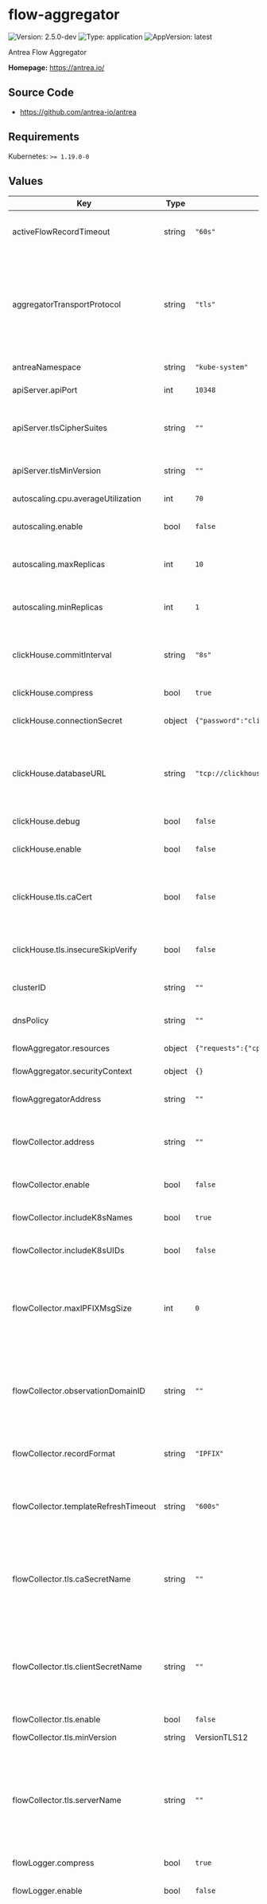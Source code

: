 # flow-aggregator

![Version: 2.5.0-dev](https://img.shields.io/badge/Version-2.5.0--dev-informational?style=flat-square) ![Type: application](https://img.shields.io/badge/Type-application-informational?style=flat-square) ![AppVersion: latest](https://img.shields.io/badge/AppVersion-latest-informational?style=flat-square)

Antrea Flow Aggregator

**Homepage:** <https://antrea.io/>

## Source Code

* <https://github.com/antrea-io/antrea>

## Requirements

Kubernetes: `>= 1.19.0-0`

## Values

| Key | Type | Default | Description |
|-----|------|---------|-------------|
| activeFlowRecordTimeout | string | `"60s"` | Provide the active flow record timeout as a duration string. Valid time units are "ns", "us" (or "µs"), "ms", "s", "m", "h". |
| aggregatorTransportProtocol | string | `"tls"` | Provide the transport protocol for the flow aggregator collecting process, which must be one of "tls", "tcp", "udp" or "none". Note that this only applies to the IPFIX collector. The gRPC collector will always run (and always use mTLS), regardless of this configuration. When using "none", the IPFIX collector will be disabled. |
| antreaNamespace | string | `"kube-system"` | Namespace in which Antrea was installed. |
| apiServer.apiPort | int | `10348` | The port for the Flow Aggregator APIServer to serve on. |
| apiServer.tlsCipherSuites | string | `""` | Comma-separated list of cipher suites that will be used by the Flow Aggregator APIservers. If empty, the default Go Cipher Suites will be used. |
| apiServer.tlsMinVersion | string | `""` | TLS min version from: VersionTLS10, VersionTLS11, VersionTLS12, VersionTLS13. |
| autoscaling.cpu.averageUtilization | int | `70` | AverageUtilization is the target average CPU utilization. |
| autoscaling.enable | bool | `false` | Enable installs the HPA for flow-aggregator. This must be disabled when running in "Aggregate" mode. |
| autoscaling.maxReplicas | int | `10` | MaxReplicas is the maximum number of replicas for autoscaling. This value must be greater than or equal to autoscaling.minReplicas |
| autoscaling.minReplicas | int | `1` | MinReplicas is the minimum number of replicas for autoscaling. This value must be less than or equal to autoscaling.maxReplicas |
| clickHouse.commitInterval | string | `"8s"` | CommitInterval is the periodical interval between batch commit of flow records to DB. Valid time units are "ns", "us" (or "µs"), "ms", "s", "m", "h". |
| clickHouse.compress | bool | `true` | Compress enables lz4 compression when committing flow records. |
| clickHouse.connectionSecret | object | `{"password":"clickhouse_operator_password","username":"clickhouse_operator"}` | Credentials to connect to ClickHouse. They will be stored in a Secret. |
| clickHouse.databaseURL | string | `"tcp://clickhouse-clickhouse.flow-visibility.svc:9000"` | DatabaseURL is the url to the database. Provide the database URL as a string with format <Protocol>://<ClickHouse server FQDN or IP>:<ClickHouse port>. The protocol has to be one of the following: "tcp", "tls", "http", "https". When "tls" or "https" is used, tls will be enabled. |
| clickHouse.debug | bool | `false` | Debug enables debug logs from ClickHouse sql driver. |
| clickHouse.enable | bool | `false` | Determine whether to enable exporting flow records to ClickHouse. |
| clickHouse.tls.caCert | bool | `false` | Indicates whether to use custom CA certificate. Default root CAs will be used if this field is false. If true, a Secret named "clickhouse-ca" must be provided with the following keys: ca.crt: <CA certificate> |
| clickHouse.tls.insecureSkipVerify | bool | `false` | Determine whether to skip the verification of the server's certificate chain and host name. Default is false. |
| clusterID | string | `""` | Provide a clusterID to be added to records. This is only consumed by the flowCollector (IPFIX) exporter. |
| dnsPolicy | string | `""` | DNS Policy for the flow-aggregator Pod. If empty, the Kubernetes default will be used. |
| flowAggregator.resources | object | `{"requests":{"cpu":"500m","memory":"256Mi"}}` | Resource requests and limits for the flow-aggregator container. |
| flowAggregator.securityContext | object | `{}` | Configure the security context for the flow-aggregator container. |
| flowAggregatorAddress | string | `""` | Provide an extra DNS name or IP address of flow aggregator for generating TLS certificate. |
| flowCollector.address | string | `""` | Provide the flow collector address as string with format <IP>:<port>[:<proto>],  where proto is tcp or udp. If no L4 transport proto is given, we consider tcp as default. |
| flowCollector.enable | bool | `false` | Determine whether to enable exporting flow records to external flow collector. |
| flowCollector.includeK8sNames | bool | `true` | Include the names of K8s objects (Pods, Nodes, ...) as information elements in exported records. |
| flowCollector.includeK8sUIDs | bool | `false` | Include the UIDs of K8s objects (Pods, Nodes, ...) as information elements in exported records. |
| flowCollector.maxIPFIXMsgSize | int | `0` | Maximum message size to use for IPFIX records. If set to 0 (recommended), a reasonable default value will be used based on the protocol (tcp or udp) used to connect to the collector. Min valid value is 512 and max valid value is 65535. |
| flowCollector.observationDomainID | string | `""` | Provide the 32-bit Observation Domain ID which will uniquely identify this instance of the flow aggregator to an external flow collector. If omitted, an Observation Domain ID will be generated from the persistent cluster UUID generated by Antrea. |
| flowCollector.recordFormat | string | `"IPFIX"` | Provide format for records sent to the configured flow collector. Supported formats are IPFIX and JSON. |
| flowCollector.templateRefreshTimeout | string | `"600s"` | Template retransmission interval when using the udp protocol to export records. The value must be provided as a duration string. Valid time units are "ns", "us" (or "µs"), "ms", "s", "m", "h". |
| flowCollector.tls.caSecretName | string | `""` | Name of the Secret containing the CA certificate used to authenticate the flowCollector. Default root CAs will be used if this field is empty. The Secret must be created in the Namespace in which the Flow Aggregator is deployed, and it must contain the ca.crt key. |
| flowCollector.tls.clientSecretName | string | `""` | Name of the Secret containing the client's certificate and private key for mTLS. If omitted, client authentication will be disabled. The Secret must be created in Namespace in which the Flow Aggregator is deployed, and it must be of type kubernetes.io/tls and contain the tls.crt and tls.key keys. |
| flowCollector.tls.enable | bool | `false` | Enable TLS. |
| flowCollector.tls.minVersion | string | VersionTLS12 | Minimum TLS version from: VersionTLS12, VersionTLS13. |
| flowCollector.tls.serverName | string | `""` | ServerName is used to verify the hostname on the returned certificates. It is also included in the client's handshake (SNI) to support virtual hosting unless it is an IP address. If this field is omitted, the hostname used for certificate verification will default to the provided server address (flowCollector.address). |
| flowLogger.compress | bool | `true` | Compress enables gzip compression on rotated files. |
| flowLogger.enable | bool | `false` | Determine whether to enable exporting flow records to a local log file. |
| flowLogger.filters | list | `[]` | Filters can be used to select which flow records to log to file. The provided filters are OR-ed to determine whether a specific flow should be logged. By default, all flows are logged. With the following filters, only flows which are denied because of a network policy will be logged: [{ingressNetworkPolicyRuleActions: ["Drop", "Reject"]}, {egressNetworkPolicyRuleActions: ["Drop", "Reject"]}] |
| flowLogger.maxAge | int | `0` | MaxAge is the maximum number of days to retain old log files based on the timestamp encoded in their filename. The default (0) is not to remove old log files based on age. |
| flowLogger.maxBackups | int | `3` | MaxBackups is the maximum number of old log files to retain. If set to 0, all log files will be retained (unless MaxAge causes them to be deleted). |
| flowLogger.maxSize | int | `100` | MaxSize is the maximum size in MB of a log file before it gets rotated. |
| flowLogger.path | string | `"/tmp/antrea-flows.log"` | Path is the path to the local log file. |
| flowLogger.prettyPrint | bool | `true` | PrettyPrint enables conversion of some numeric fields to a more meaningful string representation. |
| flowLogger.recordFormat | string | `"CSV"` | RecordFormat defines the format of the flow records logged to file. Only "CSV" is supported at the moment. |
| hostAliases | list | `[]` | HostAliases to be injected into the Pod's hosts file. For example: `[{"ip": "8.8.8.8", "hostnames": ["clickhouse.example.com"]}]` |
| hostNetwork | bool | `false` | Run the flow-aggregator Pod in the host network. With hostNetwork enabled, it is usually necessary to set dnsPolicy to ClusterFirstWithHostNet. |
| image | object | `{"pullPolicy":"IfNotPresent","repository":"antrea/flow-aggregator","tag":""}` | Container image used by Flow Aggregator. |
| inactiveFlowRecordTimeout | string | `"90s"` | Provide the inactive flow record timeout as a duration string. Valid time units are "ns", "us" (or "µs"), "ms", "s", "m", "h". |
| logVerbosity | int | `0` | Log verbosity switch for Flow Aggregator. |
| mode | string | `"Aggregate"` | Mode in which to run the flow aggregator. Must be one of "Aggregate" or "Proxy". In Aggregate mode, flow records received from source and destination are aggregated and sent as one flow record. In Proxy mode, flow records are enhanced with some additional information, then sent directly without buffering or aggregation. |
| priorityClassName | string | `"system-cluster-critical"` | Prority class to use for the flow-aggregator Pod. |
| recordContents.podLabels | bool | `false` | Determine whether source and destination Pod labels will be included in the flow records. |
| replicas | int | `1` | Replicas is the number of flow-aggregator replicas. This must be 1 for "Aggregate" mode. |
| s3Uploader.awsCredentials | object | `{"aws_access_key_id":"changeme","aws_secret_access_key":"changeme","aws_session_token":""}` | Credentials to authenticate to AWS. They will be stored in a Secret and injected into the Pod as environment variables. |
| s3Uploader.bucketName | string | `""` | BucketName is the name of the S3 bucket to which flow records will be uploaded. It is required. |
| s3Uploader.bucketPrefix | string | `""` | BucketPrefix is the prefix ("folder") under which flow records will be uploaded. |
| s3Uploader.compress | bool | `true` | Compress enables gzip compression when uploading files to S3. |
| s3Uploader.enable | bool | `false` | Determine whether to enable exporting flow records to AWS S3. |
| s3Uploader.maxRecordsPerFile | int | `1000000` | MaxRecordsPerFile is the maximum number of records per file uploaded. It is not recommended to change this value. |
| s3Uploader.recordFormat | string | `"CSV"` | RecordFormat defines the format of the flow records uploaded to S3. Only "CSV" is supported at the moment. |
| s3Uploader.region | string | `"us-west-2"` | Region is used as a "hint" to get the region in which the provided bucket is located. An error will occur if the bucket does not exist in the AWS partition the region hint belongs to. |
| s3Uploader.uploadInterval | string | `"60s"` | UploadInterval is the duration between each file upload to S3. |
| testing.coverage | bool | `false` | Enable code coverage measurement (used when testing Flow Aggregator only). |

----------------------------------------------
Autogenerated from chart metadata using [helm-docs v1.14.2](https://github.com/norwoodj/helm-docs/releases/v1.14.2)
